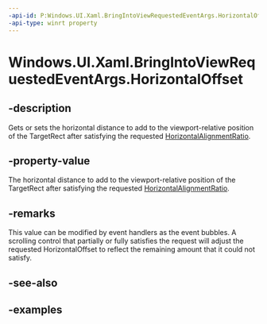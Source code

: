 ```yaml
---
-api-id: P:Windows.UI.Xaml.BringIntoViewRequestedEventArgs.HorizontalOffset
-api-type: winrt property
---
```


<!-- Property syntax.
public double HorizontalOffset { get;  set; }
-->

# Windows.UI.Xaml.BringIntoViewRequestedEventArgs.HorizontalOffset

## -description
Gets or sets the horizontal distance to add to the viewport-relative position of the TargetRect after satisfying the requested [HorizontalAlignmentRatio](bringintoviewrequestedeventargs_horizontalalignmentratio.md).



## -property-value

The horizontal distance to add to the viewport-relative position of the TargetRect after satisfying the requested [HorizontalAlignmentRatio](bringintoviewrequestedeventargs_horizontalalignmentratio.md).

## -remarks
This value can be modified by event handlers as the event bubbles. A scrolling control that partially or fully satisfies the request will adjust the requested HorizontalOffset to reflect the remaining amount that it could not satisfy.

## -see-also

## -examples

